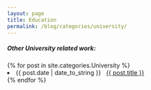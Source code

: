```yaml
---
layout: page
title: Education
permalink: /blog/categories/university/
---
```


<h5> Other University related work: </h5>

<div class="card">
	{% for post in site.categories.University %}
		<li class="category-posts"><span>{{ post.date | date_to_string }}</span> &nbsp; <a href="{{ post.url }}">{{ post.title }}</a></li>
	{% endfor %}
</div>

